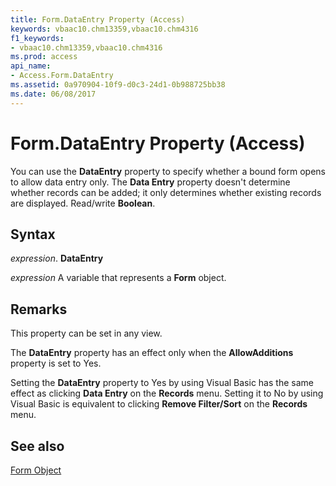 ```yaml
---
title: Form.DataEntry Property (Access)
keywords: vbaac10.chm13359,vbaac10.chm4316
f1_keywords:
- vbaac10.chm13359,vbaac10.chm4316
ms.prod: access
api_name:
- Access.Form.DataEntry
ms.assetid: 0a970904-10f9-d0c3-24d1-0b988725bb38
ms.date: 06/08/2017
---
```



# Form.DataEntry Property (Access)

You can use the  **DataEntry** property to specify whether a bound form opens to allow data entry only. The **Data Entry** property doesn't determine whether records can be added; it only determines whether existing records are displayed. Read/write **Boolean**.


## Syntax

 _expression_. **DataEntry**

 _expression_ A variable that represents a **Form** object.


## Remarks

This property can be set in any view.

The  **DataEntry** property has an effect only when the **AllowAdditions** property is set to Yes.

Setting the  **DataEntry** property to Yes by using Visual Basic has the same effect as clicking **Data Entry** on the **Records** menu. Setting it to No by using Visual Basic is equivalent to clicking **Remove Filter/Sort** on the **Records** menu.


## See also


[Form Object](Access.Form.md)

